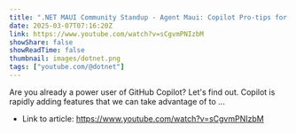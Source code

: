 ```yaml
---
title: ".NET MAUI Community Standup - Agent Maui: Copilot Pro-tips for devs"
date: 2025-03-07T07:16:20Z
link: https://www.youtube.com/watch?v=sCgvmPNIzbM
showShare: false
showReadTime: false
thumbnail: images/dotnet.png
tags: ["youtube.com/@dotnet"]
---
```

Are you already a power user of GitHub Copilot? Let's find out. Copilot is rapidly adding features that we can take advantage of to ...

- Link to article: https://www.youtube.com/watch?v=sCgvmPNIzbM